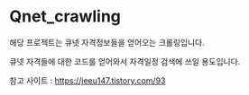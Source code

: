 # Qnet_crawling

해당 프로젝트는 큐넷 자격정보들을 얻어오는 크롤링입니다.

큐넷 자격들에 대한 코드를 얻어와서 자격일정 검색에 쓰일 용도입니다.

참고 사이트 : https://jeeu147.tistory.com/93
